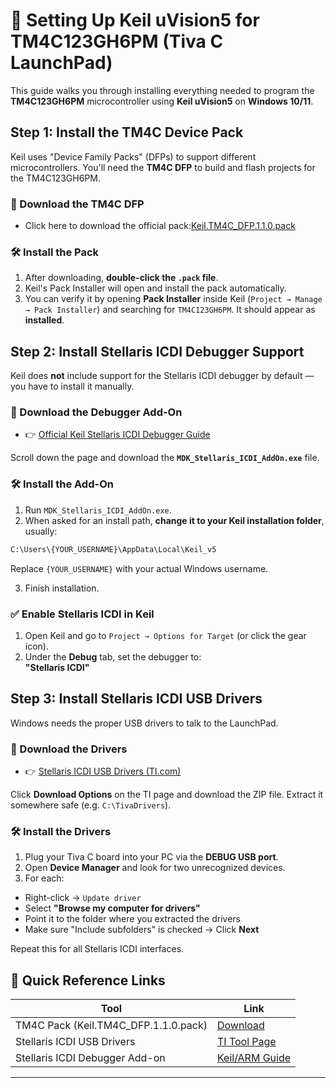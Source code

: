 # 🚀 Setting Up Keil uVision5 for TM4C123GH6PM (Tiva C LaunchPad)

This guide walks you through installing everything needed to program the **TM4C123GH6PM** microcontroller using **Keil uVision5** on **Windows 10/11**.


##  Step 1: Install the TM4C Device Pack

Keil uses "Device Family Packs" (DFPs) to support different microcontrollers. You'll need the **TM4C DFP** to build and flash projects for the TM4C123GH6PM.

### 🔗 Download the TM4C DFP

- Click here to download the official pack:[Keil.TM4C_DFP.1.1.0.pack](https://keilpack.azureedge.net/pack/Keil.TM4C_DFP.1.1.0.pack)

### 🛠️ Install the Pack

1. After downloading, **double-click the `.pack` file**.
2. Keil's Pack Installer will open and install the pack automatically.
3. You can verify it by opening **Pack Installer** inside Keil (`Project → Manage → Pack Installer`) and searching for `TM4C123GH6PM`. It should appear as **installed**.



##  Step 2: Install Stellaris ICDI Debugger Support

Keil does **not** include support for the Stellaris ICDI debugger by default — you have to install it manually.

### 🔗 Download the Debugger Add-On

- 👉 [Official Keil Stellaris ICDI Debugger Guide](https://developer.arm.com/documentation/ka002280/latest/)

Scroll down the page and download the **`MDK_Stellaris_ICDI_AddOn.exe`** file.

### 🛠️ Install the Add-On

1. Run `MDK_Stellaris_ICDI_AddOn.exe`.
2. When asked for an install path, **change it to your Keil installation folder**, usually:
```bash
C:\Users\{YOUR_USERNAME}\AppData\Local\Keil_v5
```

Replace `{YOUR_USERNAME}` with your actual Windows username.

3. Finish installation.

### ✅ Enable Stellaris ICDI in Keil

1. Open Keil and go to `Project → Options for Target` (or click the gear icon).
2. Under the **Debug** tab, set the debugger to:  
**"Stellaris ICDI"**



##  Step 3: Install Stellaris ICDI USB Drivers

Windows needs the proper USB drivers to talk to the LaunchPad.

### 🔗 Download the Drivers

- 👉 [Stellaris ICDI USB Drivers (TI.com)](https://www.ti.com/tool/STELLARIS_ICDI_DRIVERS)

Click **Download Options** on the TI page and download the ZIP file. Extract it somewhere safe (e.g. `C:\TivaDrivers`).

### 🛠️ Install the Drivers

1. Plug your Tiva C board into your PC via the **DEBUG USB port**.
2. Open **Device Manager** and look for two unrecognized devices.
3. For each:
- Right-click → `Update driver`
- Select **"Browse my computer for drivers"**
- Point it to the folder where you extracted the drivers
- Make sure "Include subfolders" is checked → Click **Next**

Repeat this for all Stellaris ICDI interfaces.

## 🧩 Quick Reference Links

| Tool | Link |
|------|------|
| TM4C Pack (Keil.TM4C_DFP.1.1.0.pack) | [Download](https://keilpack.azureedge.net/pack/Keil.TM4C_DFP.1.1.0.pack) |
| Stellaris ICDI USB Drivers | [TI Tool Page](https://www.ti.com/tool/STELLARIS_ICDI_DRIVERS) |
| Stellaris ICDI Debugger Add-on | [Keil/ARM Guide](https://developer.arm.com/documentation/ka002280/latest/) |

---

